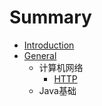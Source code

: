 # Summary

* [Introduction](README.md)
* [General](general.md)
   * 计算机网络
       * [HTTP](http.md)
   * Java基础


